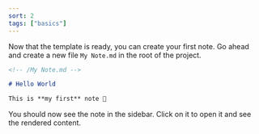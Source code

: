 ```yaml
---
sort: 2
tags: ["basics"]
---
```


Now that the template is ready, you can create your first note. Go ahead and create a new file `My Note.md` in the root of the project.

```markdown
<!-- /My Note.md -->

# Hello World

This is **my first** note 🎉
```

You should now see the note in the sidebar. Click on it to open it and see the rendered content.
